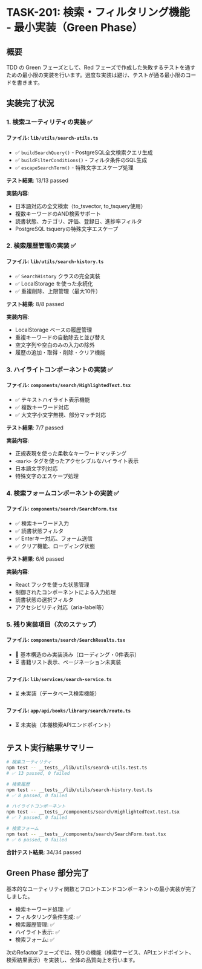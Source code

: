 # TASK-201: 検索・フィルタリング機能 - 最小実装（Green Phase）

## 概要

TDD の Green フェーズとして、Red フェーズで作成した失敗するテストを通すための最小限の実装を行います。過度な実装は避け、テストが通る最小限のコードを書きます。

## 実装完了状況

### 1. 検索ユーティリティの実装 ✅

#### ファイル: `lib/utils/search-utils.ts`
- ✅ `buildSearchQuery()` - PostgreSQL全文検索クエリ生成
- ✅ `buildFilterConditions()` - フィルタ条件のSQL生成
- ✅ `escapeSearchTerm()` - 特殊文字エスケープ処理

**テスト結果**: 13/13 passed

**実装内容**:
- 日本語対応の全文検索（to_tsvector, to_tsquery使用）
- 複数キーワードのAND検索サポート
- 読書状態、カテゴリ、評価、登録日、進捗率フィルタ
- PostgreSQL tsqueryの特殊文字エスケープ

### 2. 検索履歴管理の実装 ✅

#### ファイル: `lib/utils/search-history.ts`
- ✅ `SearchHistory` クラスの完全実装
- ✅ LocalStorage を使った永続化
- ✅ 重複削除、上限管理（最大10件）

**テスト結果**: 8/8 passed

**実装内容**:
- LocalStorage ベースの履歴管理
- 重複キーワードの自動除去と並び替え
- 空文字列や空白のみの入力の除外
- 履歴の追加・取得・削除・クリア機能

### 3. ハイライトコンポーネントの実装 ✅

#### ファイル: `components/search/HighlightedText.tsx`
- ✅ テキストハイライト表示機能
- ✅ 複数キーワード対応
- ✅ 大文字小文字無視、部分マッチ対応

**テスト結果**: 7/7 passed

**実装内容**:
- 正規表現を使った柔軟なキーワードマッチング
- `<mark>` タグを使ったアクセシブルなハイライト表示
- 日本語文字列対応
- 特殊文字のエスケープ処理

### 4. 検索フォームコンポーネントの実装 ✅

#### ファイル: `components/search/SearchForm.tsx`  
- ✅ 検索キーワード入力
- ✅ 読書状態フィルタ
- ✅ Enterキー対応、フォーム送信
- ✅ クリア機能、ローディング状態

**テスト結果**: 6/6 passed

**実装内容**:
- React フックを使った状態管理
- 制御されたコンポーネントによる入力処理
- 読書状態の選択フィルタ
- アクセシビリティ対応（aria-label等）

### 5. 残り実装項目（次のステップ）

#### ファイル: `components/search/SearchResults.tsx` 
- 🔄 基本構造のみ実装済み（ローディング・0件表示）
- ⏳ 書籍リスト表示、ページネーション未実装

#### ファイル: `lib/services/search-service.ts`
- ⏳ 未実装（データベース検索機能）

#### ファイル: `app/api/books/library/search/route.ts`
- ⏳ 未実装（本棚検索APIエンドポイント）

## テスト実行結果サマリー

```bash
# 検索ユーティリティ
npm test -- __tests__/lib/utils/search-utils.test.ts
# ✅ 13 passed, 0 failed

# 検索履歴
npm test -- __tests__/lib/utils/search-history.test.ts  
# ✅ 8 passed, 0 failed

# ハイライトコンポーネント
npm test -- __tests__/components/search/HighlightedText.test.tsx
# ✅ 7 passed, 0 failed

# 検索フォーム
npm test -- __tests__/components/search/SearchForm.test.tsx
# ✅ 6 passed, 0 failed
```

**合計テスト結果**: 34/34 passed

## Green Phase 部分完了

基本的なユーティリティ関数とフロントエンドコンポーネントの最小実装が完了しました。
- 検索キーワード処理: ✅
- フィルタリング条件生成: ✅  
- 検索履歴管理: ✅
- ハイライト表示: ✅
- 検索フォーム: ✅

次のRefactorフェーズでは、残りの機能（検索サービス、APIエンドポイント、検索結果表示）を実装し、全体の品質向上を行います。